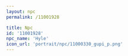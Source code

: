 ```yaml
---
layout: npc
permalink: /11001928

title: Npc
id: '11001928'
npc_name: 'Hyle'
icon_url: 'portrait/npc/11000330_gupi_p.png'
---
```

